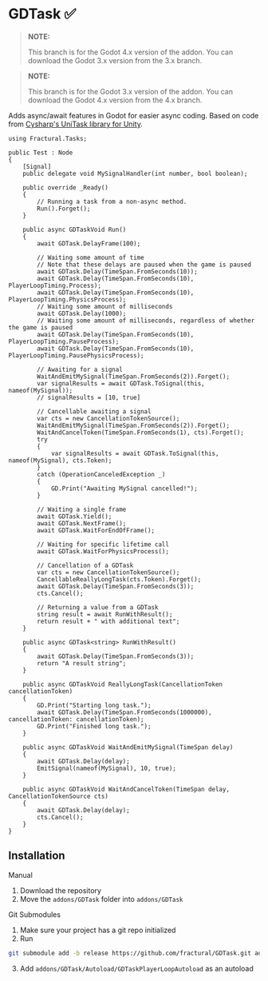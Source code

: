 # GDTask ✅

> **NOTE:** 
> 
> This branch is for the Godot 4.x version of the addon. 
> You can download the Godot 3.x version from the 3.x branch.

> **NOTE:** 
> 
> This branch is for the Godot 3.x version of the addon. 
> You can download the Godot 4.x version from the 4.x branch.

Adds async/await features in Godot for easier async coding.
Based on code from [Cysharp's UniTask library for Unity](https://github.com/Cysharp/UniTask).

```CSharp
using Fractural.Tasks;

public Test : Node 
{
	[Signal]
	public delegate void MySignalHandler(int number, bool boolean);
	
	public override _Ready() 
	{
		// Running a task from a non-async method.
		Run().Forget();
	}

	public async GDTaskVoid Run() 
	{
		await GDTask.DelayFrame(100);

		// Waiting some amount of time
		// Note that these delays are paused when the game is paused
		await GDTask.Delay(TimeSpan.FromSeconds(10));
		await GDTask.Delay(TimeSpan.FromSeconds(10), PlayerLoopTiming.Process);
		await GDTask.Delay(TimeSpan.FromSeconds(10), PlayerLoopTiming.PhysicsProcess);
		// Waiting some amount of milliseconds
		await GDTask.Delay(1000);
		// Waiting some amount of milliseconds, regardless of whether the game is paused
		await GDTask.Delay(TimeSpan.FromSeconds(10), PlayerLoopTiming.PauseProcess);
		await GDTask.Delay(TimeSpan.FromSeconds(10), PlayerLoopTiming.PausePhysicsProcess);

		// Awaiting for a signal
		WaitAndEmitMySignal(TimeSpan.FromSeconds(2)).Forget();
		var signalResults = await GDTask.ToSignal(this, nameof(MySignal));
		// signalResults = [10, true]

		// Cancellable awaiting a signal
		var cts = new CancellationTokenSource();
		WaitAndEmitMySignal(TimeSpan.FromSeconds(2)).Forget();
		WaitAndCancelToken(TimeSpan.FromSeconds(1), cts).Forget();
		try 
		{
			var signalResults = await GDTask.ToSignal(this, nameof(MySignal), cts.Token);
		}
		catch (OperationCanceledException _)
		{
			GD.Print("Awaiting MySignal cancelled!");
		}

		// Waiting a single frame
		await GDTask.Yield();
		await GDTask.NextFrame();
		await GDTask.WaitForEndOfFrame();

		// Waiting for specific lifetime call
		await GDTask.WaitForPhysicsProcess();

		// Cancellation of a GDTask
		var cts = new CancellationTokenSource();
		CancellableReallyLongTask(cts.Token).Forget();
		await GDTask.Delay(TimeSpan.FromSeconds(3));
		cts.Cancel();

		// Returning a value from a GDTask
		string result = await RunWithResult();
		return result + " with additional text";
	}

	public async GDTask<string> RunWithResult()
	{
		await GDTask.Delay(TimeSpan.FromSeconds(3));
		return "A result string";
	}

	public async GDTaskVoid ReallyLongTask(CancellationToken cancellationToken)
	{
		GD.Print("Starting long task.");
		await GDTask.Delay(TimeSpan.FromSeconds(1000000), cancellationToken: cancellationToken);
		GD.Print("Finished long task.");
	}
	
	public async GDTaskVoid WaitAndEmitMySignal(TimeSpan delay)
	{
		await GDTask.Delay(delay);
		EmitSignal(nameof(MySignal), 10, true);
	}

	public async GDTaskVoid WaitAndCancelToken(TimeSpan delay, CancellationTokenSource cts)
	{
		await GDTask.Delay(delay);
		cts.Cancel();
	}
}
```

## Installation

Manual

1. Download the repository
2. Move the `addons/GDTask` folder into `addons/GDTask`

Git Submodules

1. Make sure your project has a git repo initialized
2. Run
   
``` bash
git submodule add -b release https://github.com/fractural/GDTask.git addons/GDTask
```

3. Add `addons/GDTask/Autoload/GDTaskPlayerLoopAutoload` as an autoload
